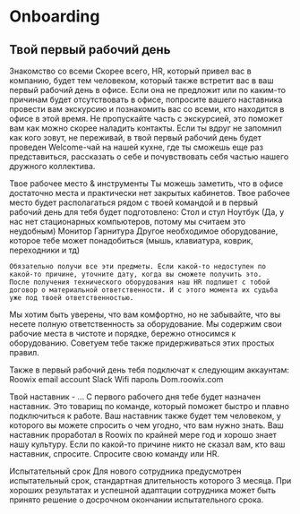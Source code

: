 # Onboarding

## Твой первый рабочий день 

Знакомство со всеми
Скорее всего, HR, который привел вас в компанию, будет тем человеком, который также встретит вас в ваш первый рабочий день в офисе. Если она не предложит или по каким-то причинам будет отсутствовать в офисе, попросите вашего наставника провести вам экскурсию и познакомить вас со всеми, кто находится в офисе в этой время. Не пропускайте часть с экскурсией, это поможет вам как можно скорее наладить контакты. 
Если ты вдруг не запомнил как кого зовут, не переживай, в твой первый рабочий день будет проведен Welcome-чай на нашей кухне, где ты сможешь еще раз представиться, рассказать о себе и почувствовать себя частью нашего дружного коллектива.

Твое рабочее место & инструменты 
Ты можешь заметить, что в офисе достаточно места и практически нет закрытых кабинетов. Твое рабочее место будет располагаться рядом с твоей командой и в первый рабочий день для тебя будет подготовлено: 
Стол и стул
Ноутбук (Да, у нас нет стационарных компьютеров, потому мы считаем это неудобным)
Монитор
Гарнитура 
Другое необходимое оборудование, которое тебе может понадобиться (мышь, клавиатура, коврик, переходники и тд)

	Обязательно получи все эти предметы. Если какой-то недоступен по какой-то причине, уточните дату, когда вы сможете получить это.
	После получения технического оборудования наш HR подпишет с тобой договор о материальной ответственности. И с этого момента их судьба уже под твоей ответственностью. 
Мы хотим быть уверены, что вам комфортно, но не забывайте, что вы несете полную ответственность за оборудование. Мы содержим свои рабочие места в чистоте и порядке, бережно относимся к оборудованию. Советуем тебе также придерживаться этих простых правил. 

Также в первый рабочий день тебя подключат к следующим аккаунтам:
Roowix email account 
Slack
Wifi пароль 
Dom.roowix.com

Твой наставник - …
	С первого рабочего дня тебе будет назначен наставник. Это товарищ по команде, который поможет быстро и плавно подключиться к работе. Ваш наставник также будет тем человеком, у которого вы можете спросить о чем угодно, что вам нужно знать.
	Ваш наставник проработал в Roowix по крайней мере год и хорошо знает нашу культуру. 
	Если по какой-то причине никто не сказал вам, кто ваш наставник, спросите. Спросите свою команду или HR.

Испытательный срок
Для нового сотрудника предусмотрен испытательный срок, стандартная длительность которого 3 месяца. При хороших результатах и успешной адаптации сотрудника может быть принято решение о досрочном окончании испытательного срока.
